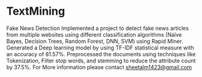 # TextMining
Fake News Detection
Implemented a project to detect fake news articles from multiple websites using different classification algorithms (Naïve Bayes, Decision Trees,
Random Forest, DNN, SVM) using Rapid Miner. Generated a Deep learning model by using TF-IDF statistical measure with an accuracy of 81.57%.
Preprocessed the documents using techniques like Tokenization, Filter stop words, and stemming to reduce the attribute count by 37.5%.
For More information please contact sheetalm1423@gmail.com

